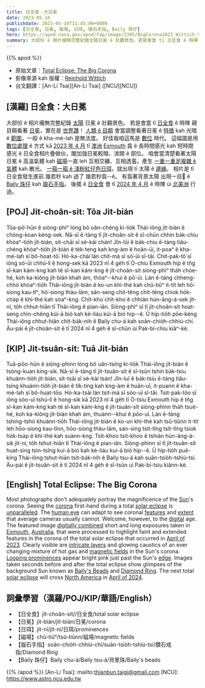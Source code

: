 ```yaml
---
title: 日全食：大日冕
date: 2023-05-16
publishdate: 2023-05-16T11:45:00+0800
tags: [日全食, 日冕, 磁場, 日珥, 璇石手指, Baily 珠仔]
hero: https://apod.nasa.gov/apod/fap/image/2305/BigCorona2023_Wittich_960.jpg
summary: 大部份 ê 相片攏無完整紀錄太陽日冕 ê 壯觀景色。若是會當 tī 日全食 ê 時陣 親目睭看著日冕，實在是世界讚！
---
```


{{% apod %}}

- 原始文章：[Total Eclipse: The Big Corona](https://apod.nasa.gov/apod/ap230516.html)
- 影像來源 kah 版權：[Reinhold Wittich](https://www.wittich.com/)
- 台文翻譯：[An-Li Tsai][An-Li Tsai] ([NCU][NCU])

## [漢羅] 日全食：大日冕
大部份 ê 相片攏無完整紀錄 [太陽][Sun] 日冕 ê 壯觀景色。
若是會當 tī [日全食][solar eclipse 1] ê 時陣 親目睭看著 [日冕][corona]，實在是 [世界讚][unparalleled]！
[人類 ê 目睭][human eye] 會當調整看著日冕 ê [特徵][features] kah 光暗 ê [範圍][extent]，一般 ê kha-mé-lah 是無法度。
好佳哉咱這馬是 [數位][digital] 時代。
這幅圖是用 [數位處理][digitally combined] ê 方式 kā [2023 年 4 月][April of 2023] tī [澳洲][Australia] [Exmouth][Exmouth] 翕 ê 長時間感光 kah 短時間感光 ê 日全食相片疊做伙，閣加強日冕較暗、湠開 ê 部位。
咱會當清楚看著太陽日冕 ê 高溫氣體 kah [磁場][magnetic fields]一直 leh 互相交纏、互相透濫，產生 [一重一重足複雜 ê 氣體][intricate layers] kah 散光。
[一箍一箍 ê 淺粉紅仔色日珥][Looping prominences]，就出現 tī 太陽 ê [邊緣][edge]。
相片是 tī 日全食發生進前 幾若秒 kah 過了 幾若秒翕--ê。
有翕著背景太陽 出現一目𥍉 ê [Baily 珠仔][Baily's Beads] kah [璇石手指][Diamond Ring]。
後擺 ê [日全食][solar eclipse 2] 會 tī [2024 年 4 月][April of 2024] ê 時陣 ùi [北美洲][North America] 行過。

## [POJ] Ji̍t-choân-si̍t: Tōa Ji̍t-bián
Tōa-pō͘-hūn ê siòng-phìⁿ lóng bô oân-chéng kì-lio̍k Thài-iông ji̍t-bián ê chòng-koan kéng-sek.
Nā-sī ē-tàng tī ji̍t-choân-si̍t ê sî-chūn chhin ba̍k-chiu khòaⁿ-tio̍h ji̍t-bián, si̍t-chāi sī sè-kài chán!
Jîn-lūi ê ba̍k-chiu ē-tàng tiâu-chéng khòaⁿ-tio̍h ji̍t-bián ê te̍k-teng kah kng-àm ê hoān-ûi, it-poaⁿ ê kha-mé-lah sī bô-hoat-tō͘.
Hó-ka-chài lán chit-má sī só͘-ūi sî-tāi.
Chit-pak-tô͘ sī iōng só͘-ūi chhú-lí ê hong-sek kā 2023 nî 4 ge̍h tī Ò-chiu Exmouth hip ê tn̂g sî-kan kám-kng kah té sî-kan kám-kng ê ji̍t-choân-si̍t siòng-phìⁿ tha̍h chòe-hé, koh ka-kiông ji̍t-bián khah àm, thòaⁿ--khui ê pō͘-ūi.
Lán ē-tàng chheng-chhó khòaⁿ-tio̍h Thài-iông ji̍t-bián ê ko-un khì-thé kah chû-tiûⁿ it-ti̍t leh hō͘-siong kau-tîⁿ, hō͘-siong thàu-lām, sán-seng chi̍t-têng chi̍t-têng chiok ho̍k-cha̍p ê khì-thé kah sòaⁿ-kng.
Chi̍t-kho͘ chi̍t-kho͘ ê chhián hún-âng-á-sek ji̍t-ní, to̍h chhut-hiān tī Thài-iông ê pian-iân.
Siòng-phìⁿ sī tī ji̍t-choân-si̍t hoat-seng chìn-chêng kúi-ā bió kah kè-liáu kúi-ā bió hip--ê.
Ū hip-tio̍h pōe-kéng Thài-iông chhut-hiān chi̍t-ba̍k-nih ê Baily chu-á kah soān-chio̍h-chhiú-chí.
Āu-pái ê ji̍t-choân-si̍t ē tī 2024 nî 4 ge̍h ê sî-chūn ùi Pak-bí-chiu kiâⁿ-kè.

## [KIP] Ji̍t-tsuân-si̍t: Tuā Ji̍t-bián
Tuā-pōo-hūn ê siòng-phìnn lóng bô uân-tsíng kì-lio̍k Thài-iông ji̍t-bián ê tsòng-kuan kíng-sik.
Nā-sī ē-tàng tī ji̍t-tsuân-si̍t ê sî-tsūn tshin ba̍k-tsiu khuànn-tio̍h ji̍t-bián, si̍t-tsāi sī sè-kài tsán!
Jîn-luī ê ba̍k-tsiu ē-tàng tiâu-tsíng khuànn-tio̍h ji̍t-bián ê ti̍k-ting kah kng-àm ê huān-uî, it-puann ê kha-mé-lah sī bô-huat-tōo.
Hó-ka-tsài lán tsit-má sī sóo-uī sî-tāi.
Tsit-pak-tôo sī iōng sóo-uī tshú-lí ê hong-sik kā 2023 nî 4 ge̍h tī Ò-tsiu Exmouth hip ê tn̂g sî-kan kám-kng kah té sî-kan kám-kng ê ji̍t-tsuân-si̍t siòng-phìnn tha̍h tsuè-hé, koh ka-kiông ji̍t-bián khah àm, thuànn--khui ê pōo-uī.
Lán ē-tàng tshing-tshó khuànn-tio̍h Thài-iông ji̍t-bián ê ko-un khì-thé kah tsû-tiûnn it-ti̍t leh hōo-siong kau-tînn, hōo-siong thàu-lām, sán-sing tsi̍t-tîng tsi̍t-tîng tsiok ho̍k-tsa̍p ê khì-thé kah suànn-kng.
Tsi̍t-khoo tsi̍t-khoo ê tshián hún-âng-á-sik ji̍t-ní, to̍h tshut-hiān tī Thài-iông ê pian-iân.
Siòng-phìnn sī tī ji̍t-tsuân-si̍t huat-sing tsìn-tsîng kuí-ā bió kah kè-liáu kuí-ā bió hip--ê.
Ū hip-tio̍h puē-kíng Thài-iông tshut-hiān tsi̍t-ba̍k-nih ê Baily tsu-á kah suān-tsio̍h-tshiú-tsí.
Āu-pái ê ji̍t-tsuân-si̍t ē tī 2024 nî 4 ge̍h ê sî-tsūn uì Pak-bí-tsiu kiânn-kè.

## [English] Total Eclipse: The Big Corona
Most photographs don't adequately portray the magnificence of the [Sun][Sun]'s corona.
Seeing the [corona][corona] first-hand during a total [solar eclipse][solar eclipse 1] is [unparalleled][unparalleled].
The [human eye][human eye] can adapt to see coronal [features][features] and [extent][extent] that average cameras usually cannot.
Welcome, however, to the [digital][digital] age.
The featured image [digitally combined][digitally combined] short and long exposures taken in [Exmouth][Exmouth], [Australia][Australia].
that were processed to highlight faint and extended features in the corona of the total solar eclipse that occurred in [April of 2023][April of 2023].
Clearly visible are [intricate layers][intricate layers] and glowing caustics of an ever changing mixture of hot gas and [magnetic fields][magnetic fields] in the Sun's corona.
[Looping prominences][Looping prominences] appear bright pink just past the Sun's [edge][edge].
Images taken seconds before and after the total eclipse show glimpses of the background Sun known as [Baily's Beads][Baily's Beads] and [Diamond Ring][Diamond Ring].
The next total [solar eclipse][solar eclipse 2] will cross [North America][North America] in [April of 2024][April of 2024].

## 詞彙學習（漢羅/POJ/KIP/華語/English）
- 【日全食】ji̍t-choân-si̍t//日全食/total solar eclipse
- 【日冕】ji̍t-bián/ji̍t-bián/日冕/corona
- 【日珥】ji̍t-ní/ji̍t-ní/日珥/prominences
- 【磁場】chû-tiûⁿ/tsû-tiûnn/磁場/magnetic fields
- 【璇石手指】soān-chio̍h-chhiú-chí/suān-tsio̍h-tshiú-tsí/鑽石戒指/Diamond Ring
- 【Baily 珠仔】Baily chu-á/Baily tsu-á/貝里珠/Baily's beads

{{% /apod %}}
[An-Li Tsai]: mailto:thianbun.taigi@gmail.com
[NCU]: https://www.astro.ncu.edu.tw

[copyright]: https://apod.nasa.gov/apod/fap/lib/about_apod.html#srapply
[License]: https://creativecommons.org/licenses/by/2.0/

[Sun]:https://solarsystem.nasa.gov/solar-system/sun/overview/
[corona]:https://en.wikipedia.org/wiki/Stellar_corona
[solar eclipse 1]:https://en.wikipedia.org/wiki/Total_solar_eclipse
[unparalleled]:https://apod.nasa.gov/apod/ap170912.html
[human eye]:http://iknow.net/phys_eye_education.html
[features]:https://apod.nasa.gov/apod/ap170813.html
[extent]:https://apod.nasa.gov/apod/ap160412.html
[digital]:https://apod.nasa.gov/apod/ap990426.html
[digitally combined]:https://apod.nasa.gov/apod/ap170830.html
[Exmouth]:https://youtu.be/9qT2nt1_8JA
[Australia]:https://en.wikipedia.org/wiki/Australia
[April of 2023]:https://www.timeanddate.com/eclipse/solar/2023-april-20
[intricate layers]:https://scontent-ord5-1.xx.fbcdn.net/v/t1.6435-9/64310547_1612916445509927_1944194861536116736_n.jpg?_nc_cat=100&ccb=1-7&_nc_sid=730e14&_nc_ohc=WgR3f8nLRLEAX88R2kb&_nc_ht=scontent-ord5-1.xx&oh=00_AfBFBuLRuHfmOzrOTqy9WnhBvUvbomQO463x15v0RPv6FQ&oe=6488417C
[magnetic fields]:https://www.nasa.gov/feature/goddard/2016/understanding-the-magnetic-sun
[Looping prominences]:https://apod.nasa.gov/apod/ap090531.html
[edge]:https://apod.nasa.gov/apod/ap080807.html
[Baily's Beads]:https://en.wikipedia.org/wiki/Baily%27s_beads
[Diamond Ring]:https://apod.nasa.gov/apod/ap170825.html
[solar eclipse 2]:https://spaceplace.nasa.gov/eclipse-snap/en/
[North America]:https://en.wikipedia.org/wiki/North_America
[April of 2024]:https://apod.nasa.gov/apod/ap230418.html
